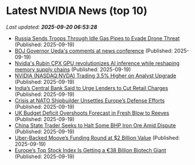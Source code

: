 # Latest NVIDIA News (top 10)
_Last updated: **2025-09-20 06:53:28**_

- [Russia Sends Troops Through Idle Gas Pipes to Evade Drone Threat](https://biztoc.com/x/0a569e4c149180f7) (Published: 2025-09-19)
- [BOJ Governor Ueda's comments at news conference](https://biztoc.com/x/7448a3c29d562f0d) (Published: 2025-09-19)
- [Nvidia's Rubin CPX GPU revolutionizes AI inference while reshaping memory supply chains](https://www.digitimes.com/news/a20250919PD222/nvidia-rubin-gpu-ai-inference-hbm.html) (Published: 2025-09-19)
- [NVIDIA (NASDAQ:NVDA) Trading 3.5% Higher on Analyst Upgrade](https://www.etfdailynews.com/2025/09/19/nvidia-nasdaqnvda-trading-3-5-higher-on-analyst-upgrade/) (Published: 2025-09-19)
- [India’s Central Bank Said to Urge Lenders to Cut Retail Charges](https://biztoc.com/x/e19510e2f09abe5e) (Published: 2025-09-19)
- [Crisis at NATO Shipbuilder Unsettles Europe’s Defense Efforts](https://biztoc.com/x/da066208fcfac3f9) (Published: 2025-09-19)
- [UK Budget Deficit Overshoots Forecast in Fresh Blow to Reeves](https://biztoc.com/x/b562ae9145283f6e) (Published: 2025-09-19)
- [China State Trader Seeks to Halt Some BHP Iron Ore Amid Dispute](https://biztoc.com/x/4a2724c8d64676ca) (Published: 2025-09-19)
- [Uber-Backed Moove’s Funding Round at $2 Billion Value](https://biztoc.com/x/966cd877a0947e3b) (Published: 2025-09-19)
- [Europe’s Top Stock Index Is Getting a €38 Billion Biotech Giant](https://biztoc.com/x/857fe3ab54c3a15b) (Published: 2025-09-19)
